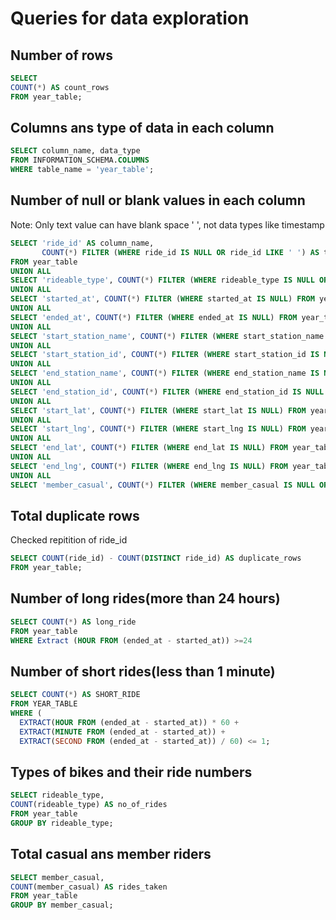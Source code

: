# Queries for data exploration

## Number of rows
```sql
SELECT
COUNT(*) AS count_rows
FROM year_table;
```

## Columns ans type of data in each column
```sql
SELECT column_name, data_type
FROM INFORMATION_SCHEMA.COLUMNS
WHERE table_name = 'year_table';
```

## Number of null or blank values in each column

Note: Only text value can have blank space ' ', not data types like timestamp
```sql
SELECT 'ride_id' AS column_name, 
       COUNT(*) FILTER (WHERE ride_id IS NULL OR ride_id LIKE ' ') AS total_null_or_blank
FROM year_table
UNION ALL 
SELECT 'rideable_type', COUNT(*) FILTER (WHERE rideable_type IS NULL OR rideable_type LIKE ' ') FROM year_table
UNION ALL 
SELECT 'started_at', COUNT(*) FILTER (WHERE started_at IS NULL) FROM year_table
UNION ALL 
SELECT 'ended_at', COUNT(*) FILTER (WHERE ended_at IS NULL) FROM year_table
UNION ALL 
SELECT 'start_station_name', COUNT(*) FILTER (WHERE start_station_name IS NULL OR start_station_name LIKE ' ') FROM year_table
UNION ALL 
SELECT 'start_station_id', COUNT(*) FILTER (WHERE start_station_id IS NULL OR start_station_id LIKE ' ') FROM year_table
UNION ALL  
SELECT 'end_station_name', COUNT(*) FILTER (WHERE end_station_name IS NULL OR end_station_name LIKE ' ') FROM year_table
UNION ALL 
SELECT 'end_station_id', COUNT(*) FILTER (WHERE end_station_id IS NULL OR end_station_id LIKE ' ') FROM year_table
UNION ALL 
SELECT 'start_lat', COUNT(*) FILTER (WHERE start_lat IS NULL) FROM year_table
UNION ALL 
SELECT 'start_lng', COUNT(*) FILTER (WHERE start_lng IS NULL) FROM year_table
UNION ALL 
SELECT 'end_lat', COUNT(*) FILTER (WHERE end_lat IS NULL) FROM year_table
UNION ALL 
SELECT 'end_lng', COUNT(*) FILTER (WHERE end_lng IS NULL) FROM year_table
UNION ALL 
SELECT 'member_casual', COUNT(*) FILTER (WHERE member_casual IS NULL OR member_casual LIKE ' ') FROM year_table;
```

## Total duplicate rows

Checked repitition of ride_id
```sql
SELECT COUNT(ride_id) - COUNT(DISTINCT ride_id) AS duplicate_rows
FROM year_table;
```

## Number of long rides(more than 24 hours)
```sql
SELECT COUNT(*) AS long_ride
FROM year_table
WHERE Extract (HOUR FROM (ended_at - started_at)) >=24
```

## Number of short rides(less than 1 minute)
```sql
SELECT COUNT(*) AS SHORT_RIDE
FROM YEAR_TABLE
WHERE (
  EXTRACT(HOUR FROM (ended_at - started_at)) * 60 +
  EXTRACT(MINUTE FROM (ended_at - started_at)) +
  EXTRACT(SECOND FROM (ended_at - started_at)) / 60) <= 1;
```

## Types of bikes and their ride numbers
```sql
SELECT rideable_type, 
COUNT(rideable_type) AS no_of_rides
FROM year_table
GROUP BY rideable_type;
```

## Total casual ans member riders
```sql
SELECT member_casual, 
COUNT(member_casual) AS rides_taken
FROM year_table
GROUP BY member_casual;
```

